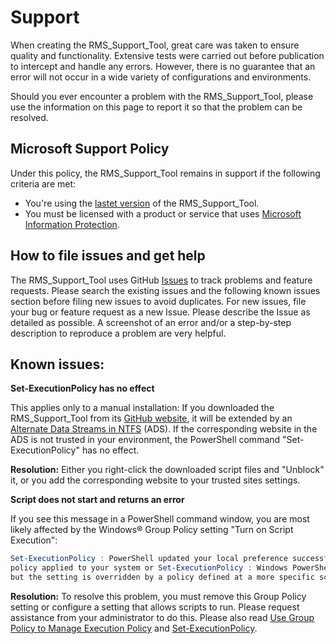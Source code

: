 # Support

When creating the RMS_Support_Tool, great care was taken to ensure quality and functionality. Extensive tests were carried out before publication to intercept and handle any errors. However, there is no guarantee that an error will not occur in a wide variety of configurations and environments.

Should you ever encounter a problem with the RMS_Support_Tool, please use the information on this page to report it so that the problem can be resolved.

## Microsoft Support Policy  

Under this policy, the RMS_Support_Tool remains in support if the following criteria are met:

- You're using the [lastet version](https://aka.ms/RMS_Support_Tool/Latest) of the RMS_Support_Tool.
- You must be licensed with a product or service that uses [Microsoft Information Protection](https://www.microsoft.com/en-us/us-partner-blog/2018/11/05/microsoft-information-protection-and-unified-labeling/).

## How to file issues and get help  

The RMS_Support_Tool uses GitHub [Issues](https://github.com/microsoft/RMS_Support_Tool/issues) to track problems and feature requests. Please search the existing 
issues and the following known issues section before filing new issues to avoid duplicates. For new issues, file your bug or 
feature request as a new Issue. Please describe the Issue as detailed as possible. A screenshot of an error and/or a step-by-step description to reproduce a problem are very helpful.

## Known issues:

**Set-ExecutionPolicy has no effect**

This applies only to a manual installation: If you downloaded the RMS_Support_Tool from its [GitHub website](https://aka.ms/RMS_Support_Tool/Latest), it will be extended by an [Alternate Data Streams in NTFS](https://blogs.technet.microsoft.com/askcore/2013/03/24/alternate-data-streams-in-ntfs) (ADS). If the corresponding website in the ADS is not trusted in your environment, the PowerShell command "Set-ExecutionPolicy" has no effect.

**Resolution:** Either you right-click the downloaded script files and "Unblock" it, or you add the corresponding website to your trusted sites settings.

**Script does not start and returns an error**

If you see this message in a PowerShell command window, you are most likely affected by the Windows® Group Policy setting "Turn on Script Execution":

```PowerShell
Set-ExecutionPolicy : PowerShell updated your local preference successfully, but the setting is overridden by the group
policy applied to your system or Set-ExecutionPolicy : Windows PowerShell updated your execution policy successfully,
but the setting is overridden by a policy defined at a more specific scope.
```

**Resolution:** To resolve this problem, you must remove this Group Policy setting or configure a setting that allows scripts to run. Please request assistance from your administrator to do this. Please also read [Use Group Policy to Manage Execution Policy](https://docs.microsoft.com/en-us/powershell/module/microsoft.powershell.core/about/about_execution_policies?view=powershell-5.1#use-group-policy-to-manage-execution-policy) and [Set-ExecutionPolicy](https://docs.microsoft.com/en-us/powershell/module/microsoft.powershell.security/set-executionpolicy?view=powershell-5.1).



